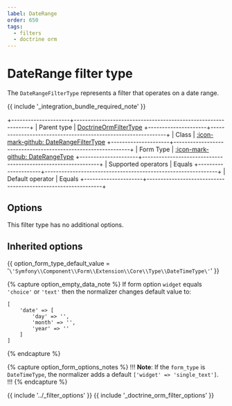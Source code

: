 ```yaml
---
label: DateRange
order: 650
tags:
  - filters
  - doctrine orm
---
```


# DateRange filter type

The `DateRangeFilterType` represents a filter that operates on a date range.

{{ include '_integration_bundle_required_note' }}

+---------------------+--------------------------------------------------------------+
| Parent type         | [DoctrineOrmFilterType](doctrine-orm.md)
+---------------------+--------------------------------------------------------------+
| Class               | [:icon-mark-github: DateRangeFilterType](https://github.com/Kreyu/data-table-doctrine-orm-bundle/blob/main/src/Filter/Type/DateRangeFilterType.php)
+---------------------+--------------------------------------------------------------+
| Form Type           | [:icon-mark-github: DateRangeType](https://github.com/Kreyu/data-table-bundle/blob/main/src/Filter/Form/Type/DateRangeType.php)
+---------------------+--------------------------------------------------------------+
| Supported operators | Equals
+---------------------+--------------------------------------------------------------+
| Default operator    | Equals
+---------------------+--------------------------------------------------------------+

## Options

This filter type has no additional options.

## Inherited options

{{ option_form_type_default_value = '`\'Symfony\\Component\\Form\\Extension\\Core\\Type\\DateTimeType\'`' }}

{% capture option_empty_data_note %}
If form option `widget` equals `'choice'` or `'text'` then the normalizer changes default value to: 
```
[
    'date' => [
        'day' => '', 
        'month' => '', 
        'year' => ''
    ]
]
```
{% endcapture %}

{% capture option_form_options_notes %}
!!!
**Note**: If the `form_type` is `DateTimeType`, the normalizer adds a default `['widget' => 'single_text']`.
!!!
{% endcapture %}

{{ include '../_filter_options' }}
{{ include '_doctrine_orm_filter_options' }}